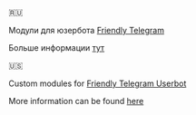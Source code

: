 🇷🇺 

Модули для юзербота [Friendly Telegram](https://gitlab.com/friendly-telegram/friendly-telegram)

Больше информации [тут](https://t.me/blazeftg)


🇺🇸

Custom modules for [Friendly Telegram Userbot](https://gitlab.com/friendly-telegram/friendly-telegram)

More information can be found [here](https://t.me/blazeftg)
